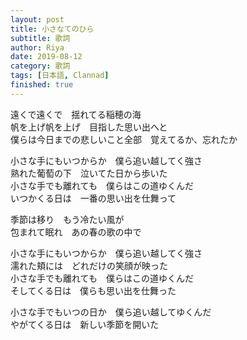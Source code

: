 ```yaml
---
layout: post
title: 小さなてのひら
subtitle: 歌詞
author: Riya
date: 2019-08-12
category: 歌詞
tags: [日本語, Clannad]
finished: true
---
```

<p>
遠くで遠くで　揺れてる稲穂の海<br>
帆を上げ帆を上げ　目指した思い出へと<br>
僕らは今日までの悲しいこと全部　覚えてるか、忘れたか<br>
</p><p>
小さな手にもいつからか　僕ら追い越してく強さ<br>
熟れた葡萄の下　泣いてた日から歩いた<br>
小さな手でも離れても　僕らはこの道ゆくんだ<br>
いつかくる日は　一番の思い出を仕舞って<br>
</p><p>
季節は移り　もう冷たい風が<br>
包まれて眠れ　あの春の歌の中で<br>
</p><p>
小さな手にもいつからか　僕ら追い越してく強さ<br>
濡れた頬には　どれだけの笑顔が映った<br>
小さな手でも離れても　僕らはこの道ゆくんだ<br>
そしてくる日は　僕らも思い出を仕舞った<br>
</p><p>
小さな手でもいつの日か　僕ら追い越してゆくんだ<br>
やがてくる日は　新しい季節を開いた<br>
</p>